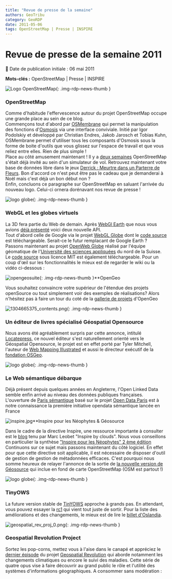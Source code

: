 ```yaml
---
title: "Revue de presse de la semaine"
authors: GeoTribu
category: GeoRDP
date: 2011-05-06
tags: OpenStreetMap | Presse | INSPIRE
---
```


# Revue de presse de la semaine 2011

:calendar: Date de publication initiale : 06 mai 2011

**Mots-clés :** OpenStreetMap | Presse | INSPIRE

![Logo OpenStreetMap](https://cdn.geotribu.fr/img/logos-icones/OpenStreetMap/Openstreetmap.png){: .img-rdp-news-thumb }

### OpenStreetMap

 Comme d'habitude l'effervescence autour du projet OpenStreetMap occupe une grande place au sein de ce blog.  
 Commençons tout d'abord par [OSMembrane](http://osmembrane.de/) qui permet la manipulation des fonctions d'[Osmosis](https://wiki.openstreetmap.org/wiki/FR:Osmosis) via une interface conviviale. Initié par Igor Podolskiy et développé par Christian Endres, Jakob Jarosch et Tobias Kuhn, OSMembrane permet d'utiliser tous les composants d'Osmosis sous la forme de boite d'outils que vous glissez sur l'espace de travail et que vous reliez entre elles. Rien de plus simple !  
 Place au côté amusement maintenant ! Il y a [deux semaines](http://geotribu.net/node/367) OpenStreetMap s'était déjà invité au sein d'un simulateur de vol. Retrouvez maintenant votre base de données libre dans le jeux [Derrick : Meurtre dans un Parterre de Fleurs](http://www.jeuxvideo.com/screenshots/images/00037/00037985_002.htm). Bon d'accord ce n'est peut être pas le cadeau que je demanderai à Noël mais c'est déjà un bon début non ?  
 Enfin, concluons ce paragraphe sur OpenStreetMap en saluant l'arrivée du nouveau logo. Celui-ci ornera dorénavant nos revue de presse !

 ![logo globe](https://cdn.geotribu.fr/img/internal/icons-rdp-news/world.png "Icône de globe"){: .img-rdp-news-thumb }

### WebGL et les globes virtuels

 La 3D fera partie du Web de demain. Après [WebGl Earth](http://www.webglearth.com/upgrade.html) que nous vous avions [déjà présenté](http://www.geotribu.net/node/360) voici deux nouvelle API.  
 Tout d'abord celle de Google via le projet [WebGL Globe](http://www.chromeexperiments.com/globe) dont le [code source](http://code.google.com/p/webgl-globe/) est téléchargeable. Serait-ce le futur remplacant de Google Earth ?  
 Passons maintenant au projet [OpenWeb Globe](http://www.openwebglobe.org/alpha/) réalisé par l'équipe géomatique de l'[Université des sciences appliquées](http://www.fhnw.ch/homepage) du nord de la Suisse. Le [code source](https://github.com/OpenWebGlobe/WebViewer) sous licence MIT est également téléchargeable. Pour un coup d'œil sur les fonctionnalités le mieux est de regarder le wiki ou la vidéo ci-dessous :

 ![opengeosuite](https://cdn.geotribu.fr/img/logos-icones/logiciels_librairies/opengeosuite.png){: .img-rdp-news-thumb }**OpenGeo

 Vous souhaitez convaincre votre supérieur de l'étendue des projets openSource ou tout simplement voir des exemples de réalisations? Alors n'hésitez pas à faire un tour du coté de la [gallerie de projets](http://opengeo.org/gallery/all/) d'OpenGeo

 ![1304665375_contents.png](http://www.geotribu.net/sites/default/files/Tuto/img/Blog/1304665375_contents.png){: .img-rdp-news-thumb }

### Un éditeur de livres spécialisé Géospatial Opensource

 Nous avons été agréablement surpris par cette annonce, intitulé [Locatepress](http://locatepress.com), ce nouvel éditeur s'est naturellement orienté vers le Géospatial Opensource, le projet est en effet porté par Tyler Mitchell, l'auteur de [Web Mapping Illustrated](http://oreilly.com/catalog/9780596008659) et aussi le directeur exécutif de la [fondation OSGeo](https://www.osgeo.org/).

 ![logo globe](https://cdn.geotribu.fr/img/internal/icons-rdp-news/world.png "Icône de globe"){: .img-rdp-news-thumb }

### Le Web sémantique débarque

 Déjà présent depuis quelques années en Angleterre, l'Open Linked Data semble enfin arrivé au niveau des données publiques françaises. L'ouverture de [Paris sémantique](http://parisemantique.fr) basé sur le projet [Open Data Paris](http://opendata.paris.fr/) est à notre connaissance la première initiative opendata sémantique lancée en France

 ![inspire.jpg](http://www.geotribu.net/sites/default/files/Tuto/img/Blog/inspire.jpg)**Inspire pour les Néophytes & Géosource

 Dans le cadre de la directive Inspire, une ressource importante à consulter est le [blog](http://georezo.net/blog/inspire/) tenu par Marc Leobet "Inspire by clouds". Nous vous conseillons en particulier la synthèse ["Inspire pour les Néophytes" 2 ème édition](http://georezo.net/blog/inspire/2011/02/28/inspire-pour-les-neophytes-2eme-edition/)  
 Continuons sur ce sujet mais passons maintenant du côté logiciel. En effet pour que cette directive soit applicable, il est nécessaire de disposer d'outil de gestion de gestion de métadonnées efficaces. C'est pourquoi nous somme heureux de relayer l'annonce de la sortie de [la nouvelle version de Géosource](http://www.neogeo-online.net/blog/archives/1045/) qui inclue en fond de carte OpenStreetMap (OSM est partout !)

 ![logo globe](https://cdn.geotribu.fr/img/internal/icons-rdp-news/world.png "Icône de globe"){: .img-rdp-news-thumb }

### TinyOWS

 La future version stable de [TinYOWS](http://tinyows.org/) approche à grands pas. En attendant, vous pouvez essayer la [rc1](http://tinyows.org/tracdocs/release/tinyows-1.0.0rc1.tar.bz2) qui vient tout juste de sortir. Pour la liste des améliorations et des changements, le mieux est de lire le [billet d'Oslandia](http://www.oslandia.com/tech/?p=999).

 ![geospatial_rev_proj_0.png](https://cdn.geotribu.fr/img/Blog/divers/geospatial_rev_proj_0.png){: .img-rdp-news-thumb }

### Geospatial Revolution Project

 Sortez les pop-corns, mettez vous à l'aise dans le canapé et appréciez le [dernier épisode](http://geospatialrevolution.psu.edu/episode4/complete) du projet [Geospatial Revolution](http://geospatialrevolution.psu.edu) qui aborde notamment les changements climatiques ou encore le suivi des maladies. Cette série de quatre opus vise à faire découvrir au grand public le rôle et l'utilité des systèmes d'informations géographiques. A consommer sans modération :
